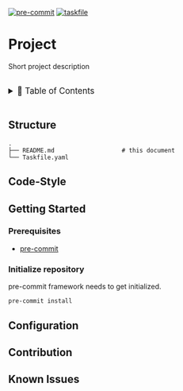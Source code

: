 <!-- markdownlint-disable MD041 -->
<!-- markdownlint-disable MD033 -->
<!-- markdownlint-disable MD028 -->

<!-- PROJECT SHIELDS -->
<!--
*** I'm using markdown "reference style" links for readability.
*** Reference links are enclosed in brackets [ ] instead of parentheses ( ).
*** See the bottom of this document for the declaration of the reference variables
*** for contributors-url, forks-url, etc. This is an optional, concise syntax you may use.
*** https://www.markdownguide.org/basic-syntax/#reference-style-links
-->

[![pre-commit][pre-commit-shield]][pre-commit-url]
[![taskfile][taskfile-shield]][taskfile-url]

# Project

Short project description

<br />
<!-- TABLE OF CONTENTS -->
<details>
  <summary style="font-size:1.2em;">📑 Table of Contents</summary>
  <ol>
    <li><a href="#structure">Structure</a></li>
    <li><a href="#code-style">Code-Style</a></li>
    <li><a href="#getting-started">Getting Started</a>
      <ul>
        <li><a href="#prerequisites">Prerequisties</a></li>
      </ul>
    </li>
    <li><a href="#configuration">Configuration</a></li>
    <li><a href="#contribution">Contribution</a></li>
    <li><a href="#known-issues">Known Issues</a></li>
  </ol>
</details>
<br />

## Structure

```console
.
├── README.md                   # this document
└── Taskfile.yaml
```

## Code-Style

<!-- TBD -->

## Getting Started

<!-- TBD -->

### Prerequisites

- [pre-commit][pre-commit]

### Initialize repository

pre-commit framework needs to get initialized.

```console
pre-commit install
```

## Configuration

<!-- TBD -->

## Contribution

<!-- TBD -->

## Known Issues

<!-- TBD -->

<!-- MARKDOWN LINKS & IMAGES -->
<!-- https://www.markdownguide.org/basic-syntax/#reference-style-links -->

<!-- Links -->

[pre-commit]: https://pre-commit.com/

<!-- Badges -->

[pre-commit-shield]: https://img.shields.io/badge/pre--commit-enabled-brightgreen?logo=pre-commit
[pre-commit-url]: https://github.com/pre-commit/pre-commit
[taskfile-shield]: https://img.shields.io/badge/taskfile-enabled-brightgreen?logo=task
[taskfile-url]: https://taskfile.dev/
